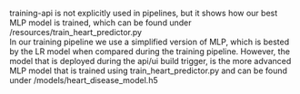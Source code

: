 training-api is not explicitly used in pipelines, but it shows how our best MLP model is trained, which can be found under /resources/train_heart_predictor.py  
In our training pipeline we use a simplified version of MLP, which is bested by the LR model when compared during the training pipeline. However, the model that is deployed during the api/ui build trigger, is the more advanced MLP model that is trained using train_heart_predictor.py and can be found under /models/heart_disease_model.h5
